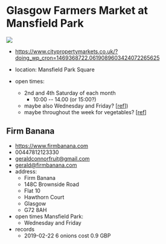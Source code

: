 # Glasgow Farmers Market at Mansfield Park

![](https://raw.githubusercontent.com/wdbm/resources_veganism/master/restaurants_and_markets/Glasgow/Glasgow_Farmers_Market_at_Mansfield_Park/media/IMG_20190222_121852_1.jpg)

- <https://www.citypropertymarkets.co.uk/?doing_wp_cron=1469368722.0619089603424072265625>

- location: Mansfield Park Square
- open times:
    - 2nd and 4th Saturday of each month
        - 10:00 -- 14.00 (or 15:00?)
    - maybe also Wednesday and Friday? [[ref](https://old.reddit.com/r/glasgow/comments/9lm5lp/cheap_farmers_market_in_partick/e77pqpr)])
    - maybe throughout the week for vegetables? [[ref](https://old.reddit.com/r/glasgow/comments/9lm5lp/cheap_farmers_market_in_partick/e77x25h)]

## Firm Banana

- <https://www.firmbanana.com>
- 00447812123330
- geraldconnorfruit@gmail.com
- gerald@firmbanana.com
- address:
    - Firm Banana
    - 148C Brownside Road
    - Flat 10
    - Hawthorn Court
    - Glasgow
    - G72 8AH
- open times Mansfield Park:
    - Wednesday and Friday
- records
    - 2019-02-22 6 onions cost 0.9 GBP
